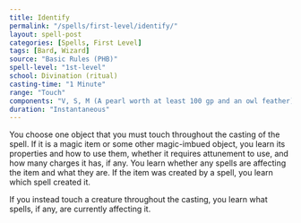 ```yaml
---
title: Identify
permalink: "/spells/first-level/identify/"
layout: spell-post
categories: [Spells, First Level]
tags: [Bard, Wizard]
source: "Basic Rules (PHB)"
spell-level: "1st-level"
school: Divination (ritual)
casting-time: "1 Minute"
range: "Touch"
components: "V, S, M (A pearl worth at least 100 gp and an owl feather)"
duration: "Instantaneous"
---
```


You choose one object that you must touch throughout the casting of the spell. If it is a magic item or some other magic-imbued object, you learn its properties and how to use them, whether it requires attunement to use, and how many charges it has, if any. You learn whether any spells are affecting the item and what they are. If the item was created by a spell, you learn which spell created it.

If you instead touch a creature throughout the casting, you learn what spells, if any, are currently affecting it.